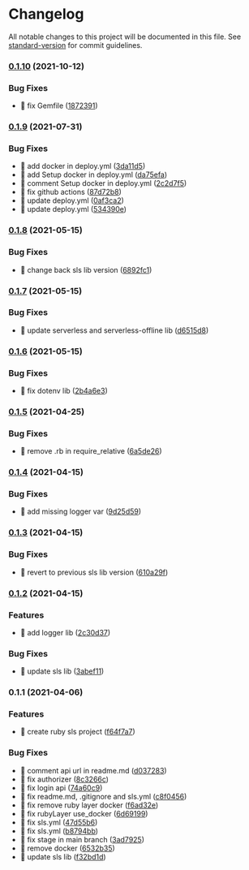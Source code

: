 # Changelog

All notable changes to this project will be documented in this file. See [standard-version](https://github.com/conventional-changelog/standard-version) for commit guidelines.

### [0.1.10](https://github.com/yeukfei02/ruby-serverless/compare/v0.1.9...v0.1.10) (2021-10-12)


### Bug Fixes

* 🐛 fix Gemfile ([1872391](https://github.com/yeukfei02/ruby-serverless/commit/1872391e5c89eb63edebe553a6864673bec4ae9c))

### [0.1.9](https://github.com/yeukfei02/ruby-serverless/compare/v0.1.8...v0.1.9) (2021-07-31)


### Bug Fixes

* 🐛 add docker in deploy.yml ([3da11d5](https://github.com/yeukfei02/ruby-serverless/commit/3da11d5f43a2e450554ae3f949307cf1fd822fce))
* 🐛 add Setup docker in deploy.yml ([da75efa](https://github.com/yeukfei02/ruby-serverless/commit/da75efa53d9c5cb4ffabb7a58db04beaa5d9a968))
* 🐛 comment Setup docker in deploy.yml ([2c2d7f5](https://github.com/yeukfei02/ruby-serverless/commit/2c2d7f5de2e18a36c985cd83ae43b865e0cb7b61))
* 🐛 fix github actions ([87d72b8](https://github.com/yeukfei02/ruby-serverless/commit/87d72b8861cf71b801b50cbe30c73a01751d4a75))
* 🐛 update deploy.yml ([0af3ca2](https://github.com/yeukfei02/ruby-serverless/commit/0af3ca269ac7449c755013afd35e99a9c76cc643))
* 🐛 update deploy.yml ([534390e](https://github.com/yeukfei02/ruby-serverless/commit/534390e778b9822badbec66c372f1695a9f4f268))

### [0.1.8](https://github.com/yeukfei02/ruby-serverless/compare/v0.1.7...v0.1.8) (2021-05-15)


### Bug Fixes

* 🐛 change back sls lib version ([6892fc1](https://github.com/yeukfei02/ruby-serverless/commit/6892fc1bc71971a48fd014c8ad6a125ddc63fbfb))

### [0.1.7](https://github.com/yeukfei02/ruby-serverless/compare/v0.1.6...v0.1.7) (2021-05-15)


### Bug Fixes

* 🐛 update serverless and serverless-offline lib ([d6515d8](https://github.com/yeukfei02/ruby-serverless/commit/d6515d8c97fe20b9c6e4f1943b535be69b23c75a))

### [0.1.6](https://github.com/yeukfei02/ruby-serverless/compare/v0.1.5...v0.1.6) (2021-05-15)


### Bug Fixes

* 🐛 fix dotenv lib ([2b4a6e3](https://github.com/yeukfei02/ruby-serverless/commit/2b4a6e3978105b785b9039381a386c9728ed73e0))

### [0.1.5](https://github.com/yeukfei02/ruby-serverless/compare/v0.1.4...v0.1.5) (2021-04-25)


### Bug Fixes

* 🐛 remove .rb in require_relative ([6a5de26](https://github.com/yeukfei02/ruby-serverless/commit/6a5de265f44798a56a1224aa2bdc9e676dd5aaab))

### [0.1.4](https://github.com/yeukfei02/ruby-serverless/compare/v0.1.3...v0.1.4) (2021-04-15)


### Bug Fixes

* 🐛 add missing logger var ([9d25d59](https://github.com/yeukfei02/ruby-serverless/commit/9d25d597e239ceadc24c030aea9d76a4e2fb5414))

### [0.1.3](https://github.com/yeukfei02/ruby-serverless/compare/v0.1.2...v0.1.3) (2021-04-15)


### Bug Fixes

* 🐛 revert to previous sls lib version ([610a29f](https://github.com/yeukfei02/ruby-serverless/commit/610a29fbf2171f02d25834fe8de6c214dcdcf325))

### [0.1.2](https://github.com/yeukfei02/ruby-serverless/compare/v0.1.1...v0.1.2) (2021-04-15)


### Features

* 🎸 add logger lib ([2c30d37](https://github.com/yeukfei02/ruby-serverless/commit/2c30d37edf54fbad3df8e1fe86827ae30f05bc48))


### Bug Fixes

* 🐛 update sls lib ([3abef11](https://github.com/yeukfei02/ruby-serverless/commit/3abef11cd978de9a3cd6ce5693edbf90a70e65a2))

### 0.1.1 (2021-04-06)


### Features

* 🎸 create ruby sls project ([f64f7a7](https://github.com/yeukfei02/ruby-serverless/commit/f64f7a773ca9779613086167dd70b0d12b6295dc))


### Bug Fixes

* 🐛 comment api url in readme.md ([d037283](https://github.com/yeukfei02/ruby-serverless/commit/d03728348624fd1bb620b7d2290cc27bd8844fdd))
* 🐛 fix authorizer ([8c3266c](https://github.com/yeukfei02/ruby-serverless/commit/8c3266c330f4e67328837c67ec23cdc9aa2769ee))
* 🐛 fix login api ([74a60c9](https://github.com/yeukfei02/ruby-serverless/commit/74a60c92b91789857da7754f6dc207b9d19bc227))
* 🐛 fix readme.md, .gitignore and sls.yml ([c8f0456](https://github.com/yeukfei02/ruby-serverless/commit/c8f045659390968a7afe6962604fe21d6fad20b5))
* 🐛 fix remove ruby layer docker ([f6ad32e](https://github.com/yeukfei02/ruby-serverless/commit/f6ad32e9af487c11e4ff42724238a2a817f6cfbb))
* 🐛 fix rubyLayer use_docker ([6d69199](https://github.com/yeukfei02/ruby-serverless/commit/6d69199e1da89829a175720b0272b6ddd6d4d819))
* 🐛 fix sls.yml ([47d55b6](https://github.com/yeukfei02/ruby-serverless/commit/47d55b6fedea0e60f39e765c7d3807ca4afa48b4))
* 🐛 fix sls.yml ([b8794bb](https://github.com/yeukfei02/ruby-serverless/commit/b8794bbd7894a27e484174a0c6ebdfa5be3b6253))
* 🐛 fix stage in main branch ([3ad7925](https://github.com/yeukfei02/ruby-serverless/commit/3ad7925437bf71ff09f3290d1465bebf6e3b3061))
* 🐛 remove docker ([6532b35](https://github.com/yeukfei02/ruby-serverless/commit/6532b35d5efae9ab3d67e0994f728016f0899006))
* 🐛 update sls lib ([f32bd1d](https://github.com/yeukfei02/ruby-serverless/commit/f32bd1dce0feaa3ecf68481489a973d2fea0ed28))

